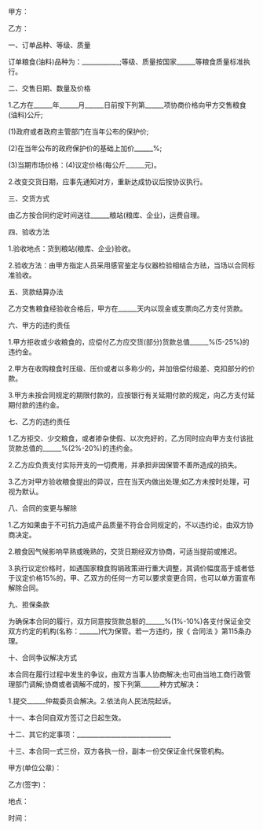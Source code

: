 
 


甲方：


乙方：






一、订单品种、等级、质量


订单粮食(油料)品种为：____________;等级、质量按国家______等粮食质量标准执行。


二、交售日期、数量及价格


1.乙方在______年______月______日前按下列第______项协商价格向甲方交售粮食(油料)公斤;


(1)政府或者政府主管部门在当年公布的保护价;


(2)在当年公布的政府保护价的基础上加价______%;


(3)当期市场价格：(4)议定价格(每公斤______元)。


2.改变交货日期，应事先通知对方，重新达成协议后按协议执行。


三、交货方式


由乙方按合同约定时间送往______粮站(粮库、企业)，运费自理。


四、验收方法


1.验收地点：货到粮站(粮库、企业)验收。


2.验收方法：由甲方指定人员采用感官鉴定与仪器检验相结合方祛，当场以合同标准验收。


五、货款结算办法


乙方交售粮食经验收合格后，甲方在______天内以现金或支票向乙方支付货款。


六、甲方的违约责任


1.甲方拒收或少收粮食的，应偿付乙方应交货(部分)货款总值______%(5-25%)的违约金。


2.甲方在收购粮食时压级、压价或者以多称少的，并加倍偿付级差、克扣部分的价款。


3.甲方未按合同规定的期限付款的，应按银行有关延期付款的规定，向乙方支付延期付款的违约金。


七、乙方的违约责任


1.乙方拒交、少交粮食，或者掺杂使假、以次充好的，乙方同时应向甲方支付该批货款总值的______%(2%-20%)的违约金。


2.乙方应负责支付实际开支的一切费用，并承担非因保管不善所造成的损失。


3.乙方对甲方验收粮食提出的异议，应在当天内做出处理;如乙方未按时处理，可视为默认。


八、合同的变更与解除


1.乙方如果由于不可抗力造成产品质量不符合合同规定的，不以违约论，由双方协商决定。


2.粮食因气候影响早熟或晚熟的，交货日期经双方协商，可适当提前或推迟。


3.执行议定价格时，如遇国家粮食购销政策进行重大调整，其调价幅度高于或者低于议定价格15%的，甲、乙双方的任何一方可以要求变更合同，也可以单方面宣布解除合同。


九、担保条款


为确保本合同的履行，双方同意按货款总额的______%(1%-10%)各支付保证金交双方约定的机构(名称：______)代为保管。若一方违约，按《
合同法
》第115条办理。


十、合同争议解决方式


本合同在履行过程中发生的争议，由双方当事人协商解决;也可由当地工商行政管理部门调解;协商或者调解不成的，按下列第______种方式解决：


1.提交______仲裁委员会解决。2.依法向人民法院起诉。


十一、本合同自双方签订之日起生效。


十二、其它约定事项：______________________________


十三、本合同一式三份，双方各执一份，副本一份交保证金代保管机构。


甲方(单位公章)：


乙方(签字)：


地点：


时间：




 


 

 
 
 
 
 
  


  
 

  


  


  
 
 
 
 


